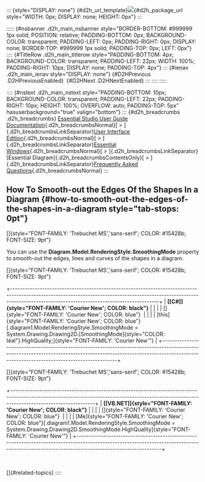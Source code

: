 ::: {style="DISPLAY: none"}
[](ms-xhelp:///?Id=d2h_url_template){#d2h_url_template}![](!package_url!){#d2h_package_url style="WIDTH: 0px; DISPLAY: none; HEIGHT: 0px"}
:::

::::: {#nsbanner .d2h_main_nsbanner style="BORDER-BOTTOM: #999999 1px solid; POSITION: relative; PADDING-BOTTOM: 0px; BACKGROUND-COLOR: transparent; PADDING-LEFT: 0px; PADDING-RIGHT: 0px; DISPLAY: none; BORDER-TOP: #999999 1px solid; PADDING-TOP: 0px; LEFT: 0px"}
:::: {#TitleRow .d2h_main_titlerow style="PADDING-BOTTOM: 4px; BACKGROUND-COLOR: transparent; PADDING-LEFT: 22px; WIDTH: 100%; PADDING-RIGHT: 10px; DISPLAY: none; PADDING-TOP: 4px"}
::: {#ienav .d2h_main_ienav style="DISPLAY: none"}
[](ms-xhelp:///?Id=15be5dcc-a081-4b93-ae1a-9fba7f2579d0){#D2HPrevious .D2HPreviousEnabled}  [](ms-xhelp:///?Id=1d418a2d-de3a-47b9-8db5-f15531852ca0){#D2HNext .D2HNextEnabled}
:::
::::
:::::

:::: {#nstext .d2h_main_nstext style="PADDING-BOTTOM: 10px; BACKGROUND-COLOR: transparent; PADDING-LEFT: 22px; PADDING-RIGHT: 10px; HEIGHT: 100%; OVERFLOW: auto; PADDING-TOP: 5px" hasuserbackground="true" valign="bottom"}
::: {#d2h_breadcrumbs .d2h_breadcrumbs}
[Essential Studio User Guide Documentation](ms-xhelp:///?Id=12457748-09e3-4d74-a240-8e049cedf030){.d2h_breadcrumbsNormal}[ \> ]{.d2h_breadcrumbsLinkSeparator}[User Interface Edition](ms-xhelp:///?Id=c29296b7-531c-413b-a0ec-488ca1f7f669){.d2h_breadcrumbsNormal}[ \> ]{.d2h_breadcrumbsLinkSeparator}[Essential Windows](ms-xhelp:///?Id=e60759d8-47a4-4570-9d7a-16a68d63f2ea){.d2h_breadcrumbsNormal}[ \> ]{.d2h_breadcrumbsLinkSeparator}[Essential Diagram]{.d2h_breadcrumbsContentsOnly}[ \> ]{.d2h_breadcrumbsLinkSeparator}[Frequently Asked Questions](ms-xhelp:///?Id=bb4a5b35-2631-4a2a-9fa8-2159cc7204f4){.d2h_breadcrumbsNormal}
:::

## How To Smooth-out the Edges Of the Shapes In a Diagram {#how-to-smooth-out-the-edges-of-the-shapes-in-a-diagram style="tab-stops: 0pt"}

[]{style="FONT-FAMILY: 'Trebuchet MS','sans-serif'; COLOR: #15428b; FONT-SIZE: 9pt"} 

You can use the **Diagram.Model.RenderingStyle.SmoothingMode** property to smooth-out the edges, lines and curves of the shapes in a diagram.

[]{style="FONT-FAMILY: 'Trebuchet MS','sans-serif'; COLOR: #15428b; FONT-SIZE: 9pt"} 

+------------------------------------------------------------------------------------------------------------------------------------------------------------------------------------------------------------------------+
| **[\[C#\]]{style="FONT-FAMILY: 'Courier New'; COLOR: black"}**                                                                                                                                                         |
|                                                                                                                                                                                                                        |
| []{style="FONT-FAMILY: 'Courier New'; COLOR: blue"}                                                                                                                                                                    |
|                                                                                                                                                                                                                        |
| [this]{style="FONT-FAMILY: 'Courier New'; COLOR: blue"}[.diagram1.Model.RenderingStyle.SmoothingMode = System.Drawing.Drawing2D.[SmoothingMode]{style="COLOR: teal"}.HighQuality;]{style="FONT-FAMILY: 'Courier New'"} |
+------------------------------------------------------------------------------------------------------------------------------------------------------------------------------------------------------------------------+

[]{style="FONT-FAMILY: 'Trebuchet MS','sans-serif'; COLOR: #15428b; FONT-SIZE: 9pt"} 

+----------------------------------------------------------------------------------------------------------------------------------------------------------------------------------------------+
| **[\[VB.NET\]]{style="FONT-FAMILY: 'Courier New'; COLOR: black"}**                                                                                                                           |
|                                                                                                                                                                                              |
| []{style="FONT-FAMILY: 'Courier New'; COLOR: blue"}                                                                                                                                          |
|                                                                                                                                                                                              |
| [Me]{style="FONT-FAMILY: 'Courier New'; COLOR: blue"}[.diagram1.Model.RenderingStyle.SmoothingMode = System.Drawing.Drawing2D.SmoothingMode.HighQuality]{style="FONT-FAMILY: 'Courier New'"} |
+----------------------------------------------------------------------------------------------------------------------------------------------------------------------------------------------+

 

[]{#related-topics}
::::

